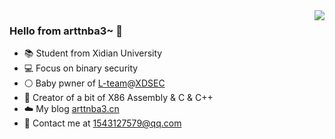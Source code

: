 <img align="right" src="https://github-readme-stats.vercel.app/api?username=arttnba3&show_icons=true&icon_color=CE1D2D&text_color=718096&bg_color=ffffff&hide_title=true" />

### Hello from arttnba3~ 👋

<!--
**arttnba3/arttnba3** is a ✨ _special_ ✨ repository because its `README.md` (this file) appears on your GitHub profile.

Here are some ideas to get you started:

- 🔭 I’m currently working on ...
- 🌱 I’m currently learning ...
- 👯 I’m looking to collaborate on ...
- 🤔 I’m looking for help with ...
- 💬 Ask me about ...
- 📫 How to reach me: ...
- 😄 Pronouns: ...
- ⚡ Fun fact: ...
-->

- :books: Student from Xidian University
- :computer: Focus on binary security
- :white_circle:​ Baby pwner of [L-team](http://www.l-team.org/)@[XDSEC](https://www.xdsec.org)
- :hammer: Creator of a bit of X86 Assembly & C & C++
- :cloud:​ My blog [arttnba3.cn](https://arttnba3.cn)
- :e-mail: Contact me at [1543127579@qq.com](mailto:1543127579@qq.com)
